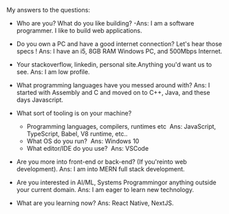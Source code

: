 My answers to the questions:
- Who are you? What do you like building?
-Ans: I am a software programmer. I like to build web applications.

- Do you own a PC and have a good internet connection? Let's hear those specs !
Ans: I have an i5, 8GB RAM Windows PC, and 500Mbps Internet.

- Your stackoverflow, linkedin, personal site.Anything you'd want us to see.
Ans: I am low profile.

- What programming languages have you messed around with?
Ans: I started with Assembly and C and moved on to C++, Java, and these days Javascript.

- What sort of tooling is on your machine?  
  - Programming languages, compilers, runtimes etc  
  Ans: JavaScript, TypeScript, Babel, V8 runtime, etc..
  - What OS do you run?  
  Ans: Windows 10
  - What editor/IDE do you use?  
  Ans: VSCode
- Are you more into front-end or back-end? (If you'reinto web development).
Ans: I am into MERN full stack development.
- Are you interested in AI/ML, Systems Programmingor anything outside your current domain.
Ans: I am eager to learn new technology.
- What are you learning now?
Ans: React Native, NextJS.